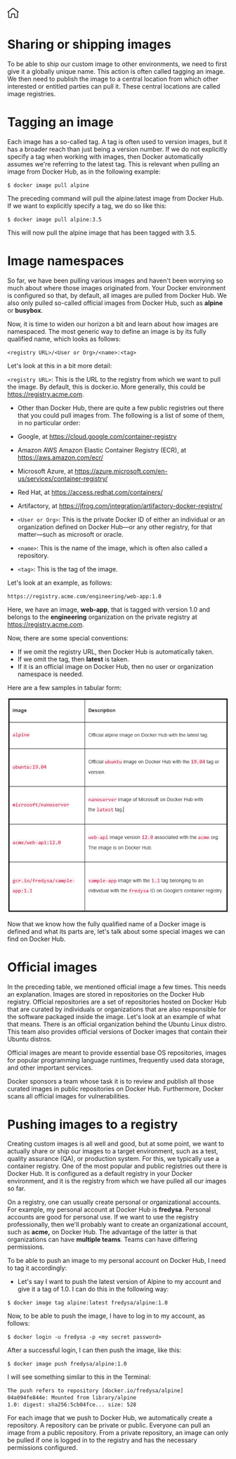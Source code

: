 [![Home](../../img/home.png)](../README.md)

# **Sharing or shipping images**
To be able to ship our custom image to other environments, we need to first give it a globally unique name. This action is often called tagging an image. We then need to publish the image to a central location from which other interested or entitled parties can pull it. These central locations are called image registries.

# Tagging an image
Each image has a so-called tag. A tag is often used to version images, but it has a broader reach than just being a version number. If we do not explicitly specify a tag when working with images, then Docker automatically assumes we're referring to the latest tag. This is relevant when pulling an image from Docker Hub, as in the following example:

```
$ docker image pull alpine
```
The preceding command will pull the alpine:latest image from Docker Hub. If we want to explicitly specify a tag, we do so like this:

```
$ docker image pull alpine:3.5
```
This will now pull the alpine image that has been tagged with 3.5.

# Image namespaces
So far, we have been pulling various images and haven't been worrying so much about where those images originated from. Your Docker environment is configured so that, by default, all images are pulled from Docker Hub. We also only pulled so-called official images from Docker Hub, such as **alpine** or **busybox**.

Now, it is time to widen our horizon a bit and learn about how images are namespaced. The most generic way to define an image is by its fully qualified name, which looks as follows:

```
<registry URL>/<User or Org>/<name>:<tag>
```
Let's look at this in a bit more detail:

`<registry URL>`: This is the URL to the registry from which we want to pull the image. By default, this is docker.io. More generally, this could be https://registry.acme.com.

- Other than Docker Hub, there are quite a few public registries out there that you could pull images from. The following is a list of some of them, in no particular order:

- Google, at https://cloud.google.com/container-registry
- Amazon AWS Amazon Elastic Container Registry (ECR), at https://aws.amazon.com/ecr/
- Microsoft Azure, at https://azure.microsoft.com/en-us/services/container-registry/
- Red Hat, at https://access.redhat.com/containers/
- Artifactory, at https://jfrog.com/integration/artifactory-docker-registry/



- `<User or Org>`: This is the private Docker ID of either an individual or an organization defined on Docker Hub—or any other registry, for that matter—such as microsoft or oracle.
- `<name>`: This is the name of the image, which is often also called a repository.
- `<tag>`: This is the tag of the image.

Let's look at an example, as follows:

```
https://registry.acme.com/engineering/web-app:1.0
```

Here, we have an image, **web-app**, that is tagged with version 1.0 and belongs to the **engineering** organization on the private registry at https://registry.acme.com.

Now, there are some special conventions:

- If we omit the registry URL, then Docker Hub is automatically taken.
- If we omit the tag, then **latest** is taken.
- If it is an official image on Docker Hub, then no user or organization namespace is needed.

Here are a few samples in tabular form:

![SSI](../../img/M-02/l2-ssi-p1.png)

Now that we know how the fully qualified name of a Docker image is defined and what its parts are, let's talk about some special images we can find on Docker Hub.

# Official images
In the preceding table, we mentioned official image a few times. This needs an explanation. Images are stored in repositories on the Docker Hub registry. Official repositories are a set of repositories hosted on Docker Hub that are curated by individuals or organizations that are also responsible for the software packaged inside the image. Let's look at an example of what that means. There is an official organization behind the Ubuntu Linux distro. This team also provides official versions of Docker images that contain their Ubuntu distros.

Official images are meant to provide essential base OS repositories, images for popular programming language runtimes, frequently used data storage, and other important services.

Docker sponsors a team whose task it is to review and publish all those curated images in public repositories on Docker Hub. Furthermore, Docker scans all official images for vulnerabilities.

# Pushing images to a registry
Creating custom images is all well and good, but at some point, we want to actually share or ship our images to a target environment, such as a test, quality assurance (QA), or production system. For this, we typically use a container registry. One of the most popular and public registries out there is Docker Hub. It is configured as a default registry in your Docker environment, and it is the registry from which we have pulled all our images so far.

On a registry, one can usually create personal or organizational accounts. For example, my personal account at Docker Hub is **fredysa**. Personal accounts are good for personal use. If we want to use the registry professionally, then we'll probably want to create an organizational account, such as **acme,** on Docker Hub. The advantage of the latter is that organizations can have **multiple teams**. Teams can have differing permissions.

To be able to push an image to my personal account on Docker Hub, I need to tag it accordingly:

- Let's say I want to push the latest version of Alpine to my account and give it a tag of 1.0. I can do this in the following way:
```
$ docker image tag alpine:latest fredysa/alpine:1.0
```
Now, to be able to push the image, I have to log in to my account, as follows:
```
$ docker login -u fredysa -p <my secret password>
```
After a successful login, I can then push the image, like this:
```
$ docker image push fredysa/alpine:1.0
```
I will see something similar to this in the Terminal:

```
The push refers to repository [docker.io/fredysa/alpine]
04a094fe844e: Mounted from library/alpine
1.0: digest: sha256:5cb04fce... size: 528
```

For each image that we push to Docker Hub, we automatically create a repository. A repository can be private or public. Everyone can pull an image from a public repository. From a private repository, an image can only be pulled if one is logged in to the registry and has the necessary permissions configured.